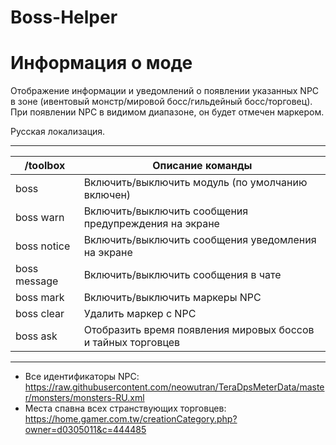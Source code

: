 Boss-Helper
======

# Информация о моде

Отображение информации и уведомлений о появлении указанных NPC в зоне (ивентовый монстр/мировой босс/гильдейный босс/торговец). 
При появлении NPC в видимом диапазоне, он будет отмечен маркером.

Русская локализация.

------

/toolbox | Описание команды
--- | ---
boss | Включить/выключить модуль (по умолчанию включен)
boss warn | Включить/выключить сообщения предупреждения на экране
boss notice | Включить/выключить сообщения уведомления на экране
boss message | Включить/выключить сообщения в чате
boss mark | Включить/выключить маркеры NPC
boss clear | Удалить маркер с NPC
boss ask | Отобразить время появления мировых боссов и тайных торговцев

------

- Все идентификаторы NPC: https://raw.githubusercontent.com/neowutran/TeraDpsMeterData/master/monsters/monsters-RU.xml
- Места спавна всех странствующих торговцев: https://home.gamer.com.tw/creationCategory.php?owner=d0305011&c=444485
